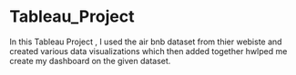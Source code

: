 # Tableau_Project

In this Tableau Project , I used the air bnb dataset from thier webiste and created various data visualizations which then added together hwlped me create my dashboard on the given dataset.

